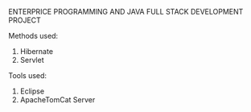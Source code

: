 ENTERPRICE PROGRAMMING AND JAVA FULL STACK DEVELOPMENT PROJECT


Methods used: 
1. Hibernate
2. Servlet

Tools used: 
1. Eclipse
2. ApacheTomCat Server 



